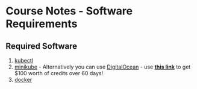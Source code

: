 # Course Notes - Software Requirements

## Required Software

1. [kubectl](https://kubernetes.io/docs/tasks/tools/install-kubectl/)
2. [minikube](https://kubernetes.io/docs/tasks/tools/install-minikube/) - Alternatively you can use [DigitalOcean](https://www.digitalocean.com) - use [**this link**](https://m.do.co/c/b43b2e819210) to get $100 worth of credits over 60 days!
3. [docker](https://docs.docker.com/install/)